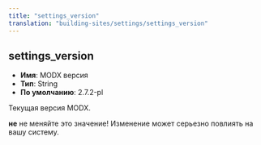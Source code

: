 ```yaml
---
title: "settings_version"
translation: "building-sites/settings/settings_version"
---
```


## settings_version

-   **Имя**: MODX версия
-   **Тип**: String
-   **По умолчанию**: 2.7.2-pl

Текущая версия MODX.

**не** не меняйте это значение! Изменение может серьезно повлиять на вашу систему.
